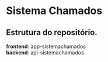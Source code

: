 # Sistema Chamados

## **Estrutura do repositório**.
**frontend**: app-sistemachamados </br>
**backend**: api-sistemachamados
